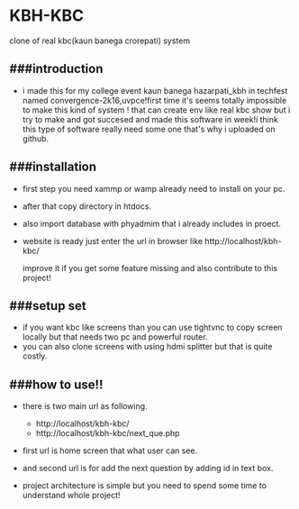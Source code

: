 # KBH-KBC
clone of real kbc(kaun banega crorepati) system

###introduction
---------------
- i made this for my college event kaun banega hazarpati_kbh in techfest named convergence-2k16,uvpce!first time it's seems totally impossible to make this kind of system !
  that can create env like real kbc show but i try to make and got succesed and made this software in week!i think this type of software really need some one that's why i uploaded on github.

###installation
---------------
- first step you need xammp or wamp already need to install on your pc.
- after that copy directory in htdocs.
- also import database with phyadmim that i already includes in proect.
- website is ready just enter the url in browser like http://localhost/kbh-kbc/
   
   improve it if you get some feature missing and also contribute to this project!

###setup set
-----------
- if you want kbc like screens than you can use tightvnc to copy screen locally but that needs two pc and powerful router.
- you can also clone screens with using hdmi splitter but that is quite costly.

###how to use!!
---------------
- there is two main url as following.
  - http://localhost/kbh-kbc/
  - http://localhost/kbh-kbc/next_que.php
- first url is home screen that what user can see.
- and second url is for add the next question by adding id in text box.

- project architecture is simple but you need to spend some time to understand whole project!



